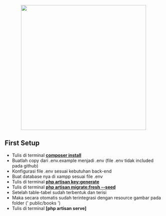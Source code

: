 <p align="center"><a href="https://laravel.com" target="_blank"><img src="https://raw.githubusercontent.com/laravel/art/master/logo-lockup/5%20SVG/2%20CMYK/1%20Full%20Color/laravel-logolockup-cmyk-red.svg" width="400"></a></p>

## First Setup
- Tulis di terminal **[composer install](https://stackoverflow.com/questions/41975092/install-laravel-using-composer)**
- Buatlah copy dari .env.example menjadi .env (file .env tidak included pada github)
- Konfigurasi file .env sesuai kebutuhan back-end 
- Buat database nya di xampp sesuai file .env
- Tulis di terminal **[php artisan key:generate](https://stillat.com/blog/2016/12/07/laravel-artisan-key-command-the-keygenerate-command)**
- Tulis di terminal **[php artisan migrate:fresh --seed](https://laravel.com/docs/8.x/seeding#running-seeders/)**
- Setelah table-tabel sudah terbentuk dan terisi 
- Maka secara otomatis sudah terintegrasi dengan resource gambar pada folder (' public/books ')
- Tulis di terminal **[php artisan serve]**
